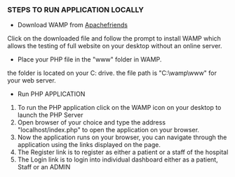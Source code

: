 ### STEPS TO RUN APPLICATION LOCALLY

* Download WAMP from [Apachefriends](https://www.Apachefriends.org/download.html)

Click on the downloaded file and follow the prompt to install WAMP which allows the testing of full website on your desktop without an online server.

* Place your PHP file in the "www" folder in WAMP.

the folder is located on your C: drive. the file path is "C:\wamp\www" for your web server.

* Run PHP APPLICATION

1. To run the PHP application click on the WAMP icon on your desktop to launch the PHP Server
2. Open browser of your choice  and type the address "localhost/index.php" to open the application on your browser.
3. Now the application runs on your browser, you can navigate through the application using the links displayed on the page.
4. The Register link is to register as either a patient or a staff of the hospital
5. The Login link is to login into individual dashboard either as a patient, Staff or an ADMIN
